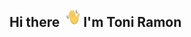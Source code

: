 ## Hi there  <img src="https://raw.githubusercontent.com/toniramon/toniramon/master/ezgif.com-crop.gif" alt="" data-canonical-src="https://raw.githubusercontent.com/toniramon/toniramon/master/ezgif.com-crop.gif" width="28" height="28" /> I'm Toni Ramon
